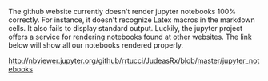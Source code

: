 The github website currently doesn't render jupyter 
notebooks 100% correctly. For instance, it doesn't recognize
Latex macros in the markdown cells.
It also fails to display standard output.
Luckily, the jupyter project
offers a service for rendering notebooks found at other websites.
The link below will show all our notebooks rendered properly.

http://nbviewer.jupyter.org/github/rrtucci/JudeasRx/blob/master/jupyter_notebooks

